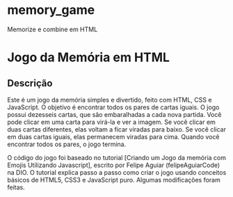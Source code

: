 # memory_game
Memorize e combine em HTML

# Jogo da Memória em HTML

## Descrição

Este é um jogo da memória simples e divertido, feito com HTML, CSS e JavaScript. O objetivo é encontrar todos os pares de cartas iguais. O jogo possui dezesseis cartas, que são embaralhadas a cada nova partida. Você pode clicar em uma carta para virá-la e ver a imagem. Se você clicar em duas cartas diferentes, elas voltam a ficar viradas para baixo. Se você clicar em duas cartas iguais, elas permanecem viradas para cima. Quando você encontrar todos os pares, o jogo termina.

O código do jogo foi baseado no tutorial [Criando um Jogo da memória com Emojis Utilizando Javascript], escrito por Felipe Aguiar (felipeAguiarCode) na DIO. O tutorial explica passo a passo como criar o jogo usando conceitos básicos de HTML5, CSS3 e JavaScript puro. Algumas modificações foram feitas.
